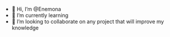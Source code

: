 - 👋 Hi, I’m @Enemona
- 🌱 I’m currently learning
- 💞️ I’m looking to collaborate on any project that will improve my knowledge 

<!---
Enemona00/Enemona00 is a ✨ special ✨ repository because its `README.md` (this file) appears on your GitHub profile.
You can click the Preview link to take a look at your changes.
--->
